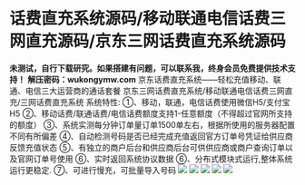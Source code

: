 # 话费直充系统源码/移动联通电信话费三网直充源码/京东三网话费直充系统源码

**未测试，自行下载研究。如果搭建有问题，可以联系我，终身会员免费提供技术支持！**
**解压密码：wukongymw.com**
京东话费直充系统——轻松充值移动、联通、电信三大运营商的通话套餐
京东三网话费直充系统/移动联通电信话费三网直充/三网话费直充系统
系统特性:
①、移动，联通，电信话费使用微信H5/支付宝H5
②、移动话费/联通话费/电信话费额度支持1-任意额度（不得超过官网所支持的额度）
③、系统实测每分钟订单量订单1500单左右，根据所使用的服务器配置不同有所偏差
④、自动检测号码是否已经完成充值返回官方订单号凭证给供应商反馈充值状态
⑤、有独立的商户后台和供应商后台可供供应商或商户查询订单以及官网订单号使用
⑥、实时返回系统协议数据
⑥、分布式模块式运行,整体系统运行更稳定.
⑦、可进行慢充，可批量导入号码
[![](https://wukongymw.com/wp-content/uploads/2023/07/1688190892-03f760e6f47c311.jpg)](https://wukongymw.com/wp-content/uploads/2023/07/1688190892-03f760e6f47c311.jpg)
[![](https://wukongymw.com/wp-content/uploads/2023/07/1688190892-4d651773dafac81.jpg)](https://wukongymw.com/wp-content/uploads/2023/07/1688190892-4d651773dafac81.jpg)
[![](https://wukongymw.com/wp-content/uploads/2023/07/1688190891-96267135044f341.jpg)](https://wukongymw.com/wp-content/uploads/2023/07/1688190891-96267135044f341.jpg)
[![](https://wukongymw.com/wp-content/uploads/2023/07/1688190891-dabfcaaa4047230.jpg)](https://wukongymw.com/wp-content/uploads/2023/07/1688190891-dabfcaaa4047230.jpg)
[![](https://wukongymw.com/wp-content/uploads/2023/07/1688190890-3949cc279dbfddd.jpg)](https://wukongymw.com/wp-content/uploads/2023/07/1688190890-3949cc279dbfddd.jpg)
